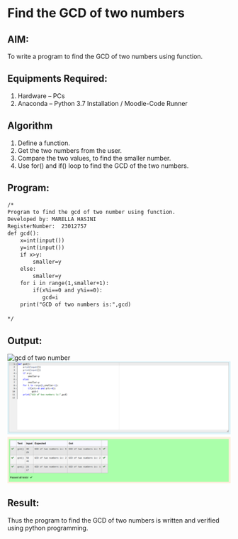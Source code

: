 # Find the GCD of two numbers

## AIM:
To write a program to find the GCD of two numbers using function.

## Equipments Required:
1. Hardware – PCs
2. Anaconda – Python 3.7 Installation / Moodle-Code Runner

## Algorithm
1. Define a function.
2. Get the two numbers from the user.
3. Compare the two values, to find the smaller number.
4. Use for() and if() loop to find the GCD of the two numbers.

## Program:
```
/*
Program to find the gcd of two number using function.
Developed by: MARELLA HASINI
RegisterNumber:  23012757
def gcd():
    x=int(input())
    y=int(input())
    if x>y:
        smaller=y
    else:
        smaller=y
    for i in range(1,smaller+1):
        if(x%i==0 and y%i==0):
           gcd=i
    print("GCD of two numbers is:",gcd)

*/
```


## Output:
![gcd of two number](gcd.png)
![OUTPUT](<GCD  OF TWO NUMBERS-1.png>)


## Result:
Thus the program to find the GCD of two numbers is written and verified using python programming.
